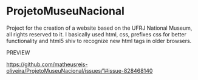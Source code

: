 # ProjetoMuseuNacional
Project for the creation of a website based on the UFRJ National Museum, all rights reserved to it. I basically used html, css, prefixes css for better functionality and html5 shiv to recognize new html tags in older browsers.

PREVIEW


https://github.com/matheusreis-oliveira/ProjetoMuseuNacional/issues/1#issue-828468140

